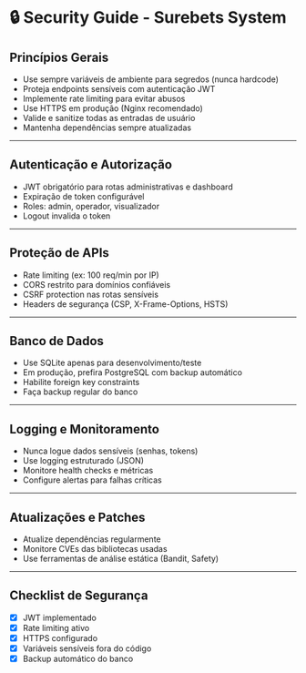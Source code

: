# 🔒 Security Guide - Surebets System

## Princípios Gerais

- Use sempre variáveis de ambiente para segredos (nunca hardcode)
- Proteja endpoints sensíveis com autenticação JWT
- Implemente rate limiting para evitar abusos
- Use HTTPS em produção (Nginx recomendado)
- Valide e sanitize todas as entradas de usuário
- Mantenha dependências sempre atualizadas

---

## Autenticação e Autorização

- JWT obrigatório para rotas administrativas e dashboard
- Expiração de token configurável
- Roles: admin, operador, visualizador
- Logout invalida o token

---

## Proteção de APIs

- Rate limiting (ex: 100 req/min por IP)
- CORS restrito para domínios confiáveis
- CSRF protection nas rotas sensíveis
- Headers de segurança (CSP, X-Frame-Options, HSTS)

---

## Banco de Dados

- Use SQLite apenas para desenvolvimento/teste
- Em produção, prefira PostgreSQL com backup automático
- Habilite foreign key constraints
- Faça backup regular do banco

---

## Logging e Monitoramento

- Nunca logue dados sensíveis (senhas, tokens)
- Use logging estruturado (JSON)
- Monitore health checks e métricas
- Configure alertas para falhas críticas

---

## Atualizações e Patches

- Atualize dependências regularmente
- Monitore CVEs das bibliotecas usadas
- Use ferramentas de análise estática (Bandit, Safety)

---

## Checklist de Segurança

- [x] JWT implementado
- [x] Rate limiting ativo
- [x] HTTPS configurado
- [x] Variáveis sensíveis fora do código
- [x] Backup automático do banco
